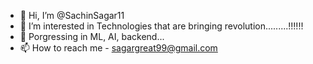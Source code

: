 - 👋 Hi, I’m @SachinSagar11
- 👀 I’m interested in Technologies that are bringing revolution.........!!!!!!
- 🌱 Porgressing in ML, AI, backend...
- 📫 How to reach me - sagargreat99@gmail.com

<!---
SachinSagar11/SachinSagar11 is a ✨ special ✨ repository because its `README.md` (this file) appears on your GitHub profile.
You can click the Preview link to take a look at your changes.
--->
